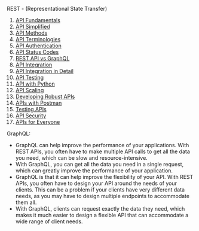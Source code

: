 REST - (Representational State Transfer) 
 1. [API Fundamentals ](https://lnkd.in/e8eMet_k) 
 2. [API Simplified ](https://lnkd.in/er9JiGxw) 
 3. [API Methods](https://lnkd.in/ey9v7-hU) 
 4. [API Terminologies](https://lnkd.in/eRsPMzpd)
 5. [API Authentication ](https://lnkd.in/eNPfpAdE)
 6. [API Status Codes ](https://lnkd.in/egXizUrS)
 7. [REST API vs GraphQL ](https://lnkd.in/eZHREdgC)
 8. [API Integration ](https://lnkd.in/eDASPP5m)
 9. [API Integration in Detail ](https://lnkd.in/eZwFVrH7)
10. [API Testing ](https://lnkd.in/emgmWJqH)
11. [API with Python ](https://lnkd.in/eM23ah2y)
12. [API Scaling ](https://lnkd.in/e3mZSvmn)
13. [Developing Robust APIs ](https://lnkd.in/eBXzbFyg)
14. [APIs with Postman ](https://lnkd.in/ezue3d4B)
15. [Testing APIs ](https://lnkd.in/eCPnGTGi)
16. [API Security ](https://lnkd.in/e79ZYfPa)
17. [APIs for Everyone ](https://lnkd.in/e4WGDffA)

GraphQL:
- GraphQL can help improve the performance of your applications. With REST APIs, you often have to make multiple API calls to get all the data you need, which can be slow and resource-intensive.
- With GraphQL, you can get all the data you need in a single request, which can greatly improve the performance of your application.
- GraphQL is that it can help improve the flexibility of your API. With REST APIs, you often have to design your API around the needs of your clients. This can be a problem if your clients have very different data needs, as you may have to design multiple endpoints to accommodate them all.
- With GraphQL, clients can request exactly the data they need, which makes it much easier to design a flexible API that can accommodate a wide range of client needs.
